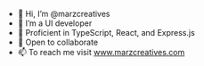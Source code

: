 - 👋 Hi, I’m @marzcreatives
- 👀 I’m a UI developer
- 🌱 Proficient in TypeScript, React, and Express.js
- 💞️ Open to collaborate
- 📫 To reach me visit www.marzcreatives.com

<!---
marzcreatives/marzcreatives is a ✨ special ✨ repository because its `README.md` (this file) appears on your GitHub profile.
You can click the Preview link to take a look at your changes.
--->
